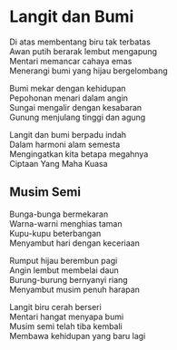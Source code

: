 # Langit dan Bumi

Di atas membentang biru tak terbatas  
Awan putih berarak lembut mengapung  
Mentari memancar cahaya emas  
Menerangi bumi yang hijau bergelombang

Bumi mekar dengan kehidupan  
Pepohonan menari dalam angin  
Sungai mengalir dengan kesabaran  
Gunung menjulang tinggi dan agung

Langit dan bumi berpadu indah  
Dalam harmoni alam semesta  
Mengingatkan kita betapa megahnya  
Ciptaan Yang Maha Kuasa

## Musim Semi

Bunga-bunga bermekaran  
Warna-warni menghias taman  
Kupu-kupu beterbangan  
Menyambut hari dengan keceriaan

Rumput hijau berembun pagi  
Angin lembut membelai daun  
Burung-burung bernyanyi riang  
Menyambut musim penuh harapan

Langit biru cerah berseri  
Mentari hangat menyapa bumi  
Musim semi telah tiba kembali  
Membawa kehidupan yang baru lagi